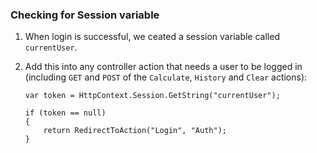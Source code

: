 ### Checking for Session variable
1. When login is successful, we ceated a session variable called `currentUser`.
1. Add this into any controller action that needs a user to be logged in (including `GET` and `POST` of the `Calculate`, `History` and `Clear` actions):

    ```
    var token = HttpContext.Session.GetString("currentUser");

    if (token == null)
    {
        return RedirectToAction("Login", "Auth");
    }
    ```